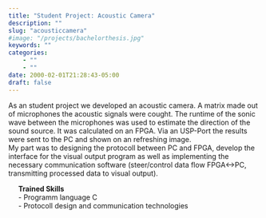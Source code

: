 ```yaml
---
title: "Student Project: Acoustic Camera"
description: ""
slug: "acousticcamera"
#image: "/projects/bachelorthesis.jpg"
keywords: ""
categories: 
    - ""
    - ""
date: 2000-02-01T21:28:43-05:00
draft: false
---
```

As an student project we developed an acoustic camera. A matrix made out of microphones the acoustic signals were cought. The runtime of the sonic wave between the microphones was used to estimate the direction of the sound source. It was calculated on an FPGA. Via an USP-Port the results were sent to the PC and shown on an refreshing image. <br>
My part was to designing the protocoll between PC and FPGA, develop the interface for the visual output program as well as implementing the necessary communication software (steer/control data flow FPGA<->PC, transmitting processed data to visual output).

<div style="text-indent:20px;"><b>Trained Skills</b></div>
<div style="text-indent:20px;">- Programm language C</div>
<div style="text-indent:20px;">- Protocoll design and communication technologies</div>

<br>
<br>